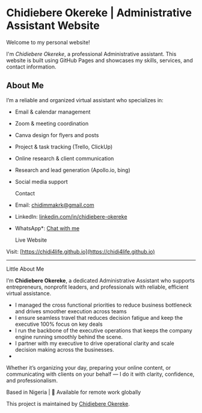 # Chidiebere Okereke | Administrative Assistant Website

Welcome to my personal website!

 I'm *Chidiebere Okereke*, a professional Administrative assistant. This website is built using GitHub Pages and showcases my skills, services, and contact information.

##  About Me

I’m a reliable and organized virtual assistant who specializes in:

- Email & calendar management  
- Zoom & meeting coordination  
- Canva design for flyers and posts  
- Project & task tracking (Trello, ClickUp)  
- Online research & client communication
- Research and lead generation (Apollo.io, bing)
- Social media support 

  Contact

- Email: [chidimmakrk@gmail.com](mailto:chidimmakrk@gmail.com)  
- LinkedIn: [linkedin.com/in/chidiebere-okereke](https://www.linkedin.com/in/chidiebere-okereke-685b69323?utm)  
- WhatsApp*: [Chat with me](https://wa.me/2349033057045)

  Live Website

 Visit: [https://chidi4life.github.io](https://chidi4life.github.io)

---
Little About Me

I’m **Chidiebere Okereke**, a dedicated Administrative Assistant who supports entrepreneurs, nonprofit leaders, and professionals with reliable, efficient virtual assistance.

- I managed the cross functional priorities to reduce business bottleneck and drives smoother execution across teams
- I ensure seamless travel that reduces decision fatigue and keep the executive 100% focus on key deals
- I run the backbone of the executive operations that keeps the company engine running smoothly behind the scene.
- I partner with my executive to drive operational clarity and scale decision making across the businesses.
- 
Whether it’s organizing your day, preparing your online content, or communicating with clients on your behalf — I do it with clarity, confidence, and professionalism.

 Based in Nigeria | 💬 Available for remote work globally

This project is maintained by [Chidiebere Okereke](https://www.linkedin.com/in/chidiebere-okereke-685b69323?utm).
